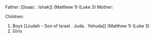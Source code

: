 Father: [[Isaac . Ishak]] (Matthew 1) (Luke 3)
Mother: 

Children:
1) Boys
	[[Judah - Son of Israel . Juda . Yehuda]] (Matthew 1) (Luke 3)
2) Girls
	